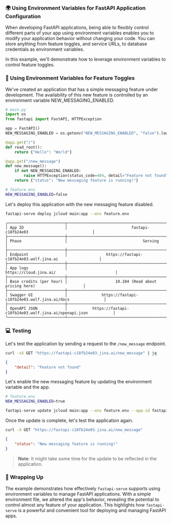 ### 🌍 Using Environment Variables for FastAPI Application Configuration

When developing FastAPI applications, being able to flexibly control different parts of your app using environment variables enables you to modify your application behavior without changing your code. You can store anything from feature toggles, and service URLs, to database credentials as environment variables.

In this example, we'll demonstrate how to leverage environment variables to control feature toggles.

### 🔄 Using Environment Variables for Feature Toggles

We've created an application that has a simple messaging feature under development. The availability of this new feature is controlled by an environment variable NEW_MESSAGING_ENABLED.

```python
# main.py
import os
from fastapi import FastAPI, HTTPException

app = FastAPI()
NEW_MESSAGING_ENABLED = os.getenv("NEW_MESSAGING_ENABLED", "false").lower() == "true"

@app.get("/")
def read_root():
    return {"Hello": "World"}

@app.get("/new_message")
def new_message():
    if not NEW_MESSAGING_ENABLED:
        raise HTTPException(status_code=404, detail="Feature not found")
    return {"status": "New messaging feature is running!"}
```

```bash
# feature.env
NEW_MESSAGING_ENABLED=false
```

Let's deploy this application with the new messaging feature disabled.

```bash
fastapi-serve deploy jcloud main:app --env feature.env
```

```text
╭─────────────────────────┬──────────────────────────────────────────────────────────────────────────╮
│ App ID                  │                            fastapi-c18fb24e03                            │
├─────────────────────────┼──────────────────────────────────────────────────────────────────────────┤
│ Phase                   │                                 Serving                                  │
├─────────────────────────┼──────────────────────────────────────────────────────────────────────────┤
│ Endpoint                │                 https://fastapi-c18fb24e03.wolf.jina.ai                  │
├─────────────────────────┼──────────────────────────────────────────────────────────────────────────┤
│ App logs                │                          https://cloud.jina.ai/                          │
├─────────────────────────┼──────────────────────────────────────────────────────────────────────────┤
│ Base credits (per hour) │                     10.104 (Read about pricing here)                     │
├─────────────────────────┼──────────────────────────────────────────────────────────────────────────┤
│ Swagger UI              │               https://fastapi-c18fb24e03.wolf.jina.ai/docs               │
├─────────────────────────┼──────────────────────────────────────────────────────────────────────────┤
│ OpenAPI JSON            │           https://fastapi-c18fb24e03.wolf.jina.ai/openapi.json           │
╰─────────────────────────┴──────────────────────────────────────────────────────────────────────────╯
```

### 💻 Testing

Let's test the application by sending a request to the `/new_message` endpoint.

```bash
curl -sX GET "https://fastapi-c18fb24e03.jina.ai/new_message" | jq
```

```json
{
    "detail": "Feature not found"
}
```

Let's enable the new messaging feature by updating the environment variable and the app.

```bash
# feature.env
NEW_MESSAGING_ENABLED=true
```

```bash
fastapi-serve update jcloud main:app --env feature.env --app-id fastapi-c18fb24e03
```

Once the update is complete, let's test the application again.

```bash
curl -X GET "https://fastapi-c18fb24e03.jina.ai/new_message"
```

```json
{
    "status": "New messaging feature is running!"
}
```

> **Note**: It might take some time for the update to be reflected in the application. 

### 🎯 Wrapping Up

The example demonstrates how effectively `fastapi-serve` supports using environment variables to manage FastAPI applications. With a simple environment file, we altered the app's behavior, revealing the potential to control almost any feature of your application. This highlights how `fastapi-serve` is a powerful and convenient tool for deploying and managing FastAPI apps.

